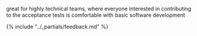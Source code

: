 great for highly technical teams, where everyone interested in contributing to the acceptance tests is 
comfortable with basic software development


{% include "../_partials/feedback.md" %}